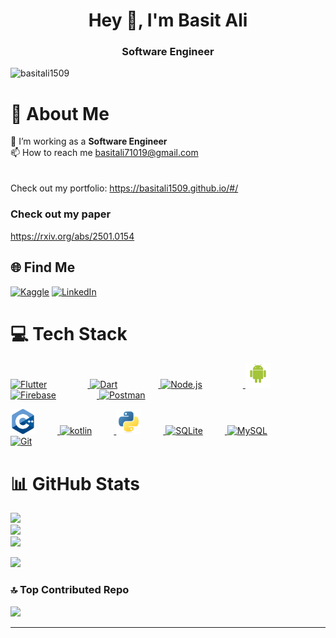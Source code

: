 <h1 align="center">Hey 👋, I'm Basit Ali</h1>
<h3 align="center">Software Engineer</h3>

<p align="left"> <img src="https://komarev.com/ghpvc/?username=basitali1509&label=Profile%20views&color=0e75b6&style=flat" alt="basitali1509" /> </p>

# 💫 About Me
🔭 I’m working as a <b>Software Engineer</b><br>📫 How to reach me basitali71019@gmail.com<br></b><br><br>Check out my portfolio: https://basitali1509.github.io/#/

### Check out my paper
https://rxiv.org/abs/2501.0154


## 🌐 Find Me
[![Kaggle](https://img.shields.io/badge/Kaggle-%230077B5.svg?logo=kaggle&logoColor=white)](https://www.kaggle.com/basit71019) 
[![LinkedIn](https://img.shields.io/badge/LinkedIn-%230077B5.svg?logo=linkedin&logoColor=white)](https://www.linkedin.com/in/basit-ali-code404/) 

# 💻 Tech Stack

<p align="left"> 

<a href="https://flutter.dev" target="_blank" rel="noreferrer">
  <img src="https://www.vectorlogo.zone/logos/flutterio/flutterio-icon.svg" alt="Flutter" width="40" height="40" style="margin-right: 65px;" />
</a>
<a href="https://dart.dev" target="_blank" rel="noreferrer">
  <img src="https://www.vectorlogo.zone/logos/dartlang/dartlang-icon.svg" alt="Dart" width="40" height="40" style="margin-right: 65px;" />
</a>
<a href="https://nodejs.org" target="_blank" rel="noreferrer">
  <img src="https://www.vectorlogo.zone/logos/nodejs/nodejs-icon.svg" alt="Node.js" width="40" height="40" style="margin-right: 65px;" />
</a>
  <a href="https://developer.android.com" target="_blank" rel="noreferrer">
  <img src="https://raw.githubusercontent.com/devicons/devicon/master/icons/android/android-original-wordmark.svg" alt="android" width="40" height="40" style="margin-right: 65px;" />
</a>
<a href="https://firebase.google.com" target="_blank" rel="noreferrer">
  <img src="https://www.vectorlogo.zone/logos/firebase/firebase-icon.svg" alt="Firebase" width="40" height="40" style="margin-right: 65px;" />
</a>
<a href="https://www.postman.com" target="_blank" rel="noreferrer">
  <img src="https://www.vectorlogo.zone/logos/getpostman/getpostman-icon.svg" alt="Postman" width="40" height="40" style="margin-right: 65px;" />
</a>
  
<a href="https://www.w3schools.com/cpp/" target="_blank" rel="noreferrer"> <img src="https://raw.githubusercontent.com/devicons/devicon/master/icons/cplusplus/cplusplus-original.svg" alt="cplusplus" width="40" height="40" style="margin-right: 35px;" />
</a>
<a href="https://kotlinlang.org" target="_blank" rel="noreferrer">
  <img src="https://www.vectorlogo.zone/logos/kotlinlang/kotlinlang-icon.svg" alt="kotlin" width="40" height="38" style="margin-right: 35px;" />
</a>
<a href="https://www.python.org" target="_blank" rel="noreferrer">
  <img src="https://raw.githubusercontent.com/devicons/devicon/master/icons/python/python-original.svg" alt="python" width="40" height="40" style="margin-right: 35px;" />
</a>
<a href="https://www.sqlite.org" target="_blank" rel="noreferrer">
  <img src="https://www.vectorlogo.zone/logos/sqlite/sqlite-icon.svg" alt="SQLite" width="40" height="40" style="margin-right: 35px;" />
</a>
<a href="https://www.mysql.com" target="_blank" rel="noreferrer">
  <img src="https://www.vectorlogo.zone/logos/mysql/mysql-icon.svg" alt="MySQL" width="40" height="40" style="margin-right: 35px;" />
</a>
<a href="https://git-scm.com" target="_blank" rel="noreferrer">
  <img src="https://www.vectorlogo.zone/logos/git-scm/git-scm-icon.svg" alt="Git" width="40" height="40" style="margin-right: 35px;" />
</a>
</p>


# 📊 GitHub Stats
![](https://github-readme-stats.vercel.app/api?username=basitali1509&theme=radical&hide_border=false&include_all_commits=false&count_private=false)<br/>
![](https://github-readme-streak-stats.herokuapp.com/?user=basitali1509&theme=radical&hide_border=false)<br/>
![](https://github-readme-stats.vercel.app/api/top-langs/?username=basitali1509&theme=radical&hide_border=false&include_all_commits=false&count_private=false&layout=compact)


![](https://quotes-github-readme.vercel.app/api?type=horizontal&theme=radical)

### 🔝 Top Contributed Repo
![](https://github-contributor-stats.vercel.app/api?username=basitali1509&limit=5&theme=dark&combine_all_yearly_contributions=true)

---

<!-- Proudly created with GPRM ( https://gprm.itsvg.in ) -->
